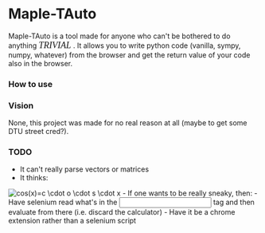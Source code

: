 # Maple-TAuto

Maple-TAuto is a tool made for anyone who can't be bothered to do anything <em><font face="Brush Script MT" size=4> TRIVIAL </font></em>.
It allows you to write python code (vanilla, sympy, numpy, whatever) from the browser and get the return value of your code also in the browser.

### How to use



### Vision
None, this project was made for no real reason at all (maybe to get some DTU street cred?).

### TODO
- It can't really parse vectors or matrices
- It thinks: 
<img src="https://latex.codecogs.com/svg.image?cos(x)=c&space;\cdot&space;o&space;\cdot&space;s&space;\cdot&space;x" title="cos(x)=c \cdot o \cdot s \cdot x" />
- If one wants to be really sneaky, then:
    - Have selenium read what's in the <input> tag and then evaluate from there (i.e. discard the calculator)
    - Have it be a chrome extension rather than a selenium script


